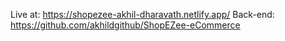 Live at: https://shopezee-akhil-dharavath.netlify.app/
Back-end: https://github.com/akhildgithub/ShopEZee-eCommerce

